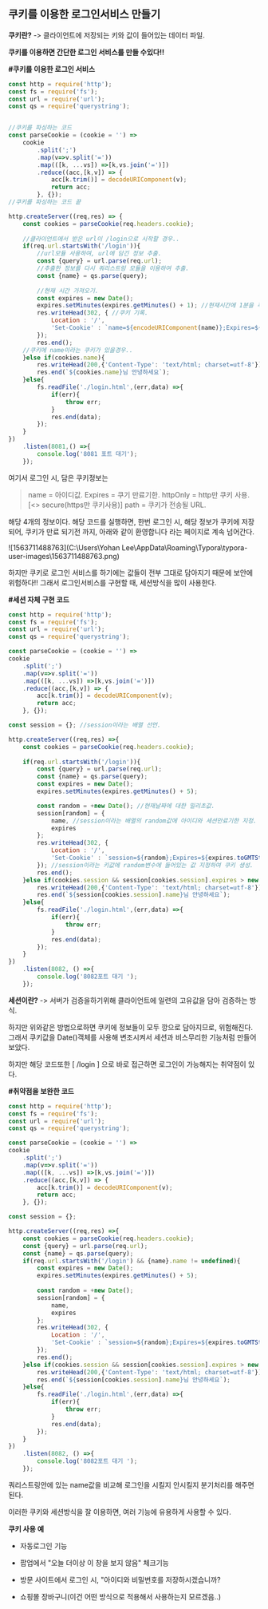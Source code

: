 ## 쿠키를 이용한 로그인서비스 만들기

**쿠키란?**
-> 클라이언트에 저장되는 키와 값이 들어있는 데이터 파일. 

 **쿠키를 이용하면 간단한 로그인 서비스를 만들 수있다!!** 

**#쿠키를 이용한 로그인 서비스**

```javascript
const http = require('http');
const fs = require('fs');
const url = require('url');
const qs = require('querystring');


//쿠키를 파싱하는 코드
const parseCookie = (cookie = '') =>
    cookie
        .split(';')
        .map(v=>v.split('='))
        .map(([k, ...vs]) =>[k,vs.join('=')])
        .reduce((acc,[k,v]) => {
            acc[k.trim()] = decodeURIComponent(v);
            return acc;
        }, {});
//쿠키를 파싱하는 코드 끝

http.createServer((req,res) => {
    const cookies = parseCookie(req.headers.cookie);
    
    //클라이언트에서 받은 url이 /login으로 시작할 경우..
    if(req.url.startsWith('/login')){   
        //url모듈 사용하여, url에 담긴 정보 추출.
        const {query} = url.parse(req.url);         
        //추출한 정보를 다시 쿼리스트링 모듈을 이용하여 추출.
        const {name} = qs.parse(query); 
       
        //현재 시간 가져오기.
        const expires = new Date();
        expires.setMinutes(expires.getMinutes() + 1); //현재시간에 1분을 추가하여 쿠키 만료기한 지정.
        res.writeHead(302, { //쿠키 기록.
            Location : '/',
            'Set-Cookie' : `name=${encodeURIComponent(name)};Expires=${expires.toGMTString()};HttpOnly;Path=/`
        });
        res.end();
    //쿠키에 name이라는 쿠키가 있을경우..
    }else if(cookies.name){
        res.writeHead(200,{'Content-Type': 'text/html; charset=utf-8'});
        res.end(`${cookies.name}님 안녕하세요`);
    }else{
        fs.readFile('./login.html',(err,data) =>{
            if(err){
                throw err;
            }
            res.end(data);
        });
    }
})
    .listen(8081,() =>{
        console.log('8081 포트 대기');
    });
```

여기서 로그인 시, 담은 쿠키정보는

> name = 아이디값.
> Expires =  쿠기 만료기한.
> httpOnly =  http만 쿠키 사용.[<> secure(https만 쿠키사용)]
> path = 쿠키가 전송될 URL.

해당 4개의 정보이다.  해당 코드를 실행하면, 한번 로그인 시,  해당 정보가 쿠키에 저장되어, 쿠키가 만료 되기전 까지,
아래와 같이 환영합니다 라는 페이지로 계속 넘어간다. 

![1563711488763](C:\Users\Yohan Lee\AppData\Roaming\Typora\typora-user-images\1563711488763.png)



하지만 쿠키로 로그인 서비스를 하기에는 값들이 전부 그대로 담아지기 때문에 보안에 위험하다!!
그래서 로그인서비스를 구현할 때, 세션방식을 많이 사용한다.

**#세션 자체 구현 코드**

```javascript
const http = require('http');
const fs = require('fs');
const url = require('url');
const qs = require('querystring');

const parseCookie = (cookie = '') =>
cookie
    .split(';')
    .map(v=>v.split('='))
    .map(([k, ...vs]) =>[k,vs.join('=')])
    .reduce((acc,[k,v]) => {
        acc[k.trim()] = decodeURIComponent(v);
        return acc;
    }, {});

const session = {}; //session이라는 배열 선언.

http.createServer((req,res) =>{
    const cookies = parseCookie(req.headers.cookie);
    
    if(req.url.startsWith('/login')){
        const {query} = url.parse(req.url);
        const {name} = qs.parse(query);
        const expires = new Date();
        expires.setMinutes(expires.getMinutes() + 5);

        const random = +new Date(); //현재날짜에 대한 밀리초값.
        session[random] = {
            name, //session이라는 배열의 random값에 아이디와 세션만료기한 지정.
            expires
        };
        res.writeHead(302, {
            Location : '/',
            'Set-Cookie' : `session=${random};Expires=${expires.toGMTString()};HttpOnly;Path=/`,
        }); //session이라는 키값에 random변수에 들어있는 값 지정하여 쿠키 생성.
        res.end();
    }else if(cookies.session && session[cookies.session].expires > new Date()){
        res.writeHead(200,{'Content-Type': 'text/html; charset=utf-8'});
        res.end(`${session[cookies.session].name}님 안녕하세요`);
    }else{
        fs.readFile('./login.html',(err,data) =>{
            if(err){
                throw err;
            }
            res.end(data);
        });
    }
})
    .listen(8082, () =>{
        console.log('8082포트 대기 ');
    });
```

**세션이란?**
-> 서버가 검증을하기위해 클라이언트에 일련의 고유값을 담아 검증하는 방식.

하지만 위와같은 방법으로하면 쿠키에 정보들이 모두 깡으로 담아지므로, 위험해진다. 그래서 쿠키값을  Date()객체를 사용해 변조시켜서 세션과 비스무리한 기능처럼 만들어 보았다.   

하지만 해당 코드또한 [ /login ] 으로 바로 접근하면 로그인이 가능해지는 취약점이 있다.



**#취약점을 보완한 코드**

```javascript
const http = require('http');
const fs = require('fs');
const url = require('url');
const qs = require('querystring');

const parseCookie = (cookie = '') =>
cookie
    .split(';')
    .map(v=>v.split('='))
    .map(([k, ...vs]) =>[k,vs.join('=')])
    .reduce((acc,[k,v]) => {
        acc[k.trim()] = decodeURIComponent(v);
        return acc;
    }, {});

const session = {};

http.createServer((req,res) =>{
    const cookies = parseCookie(req.headers.cookie);
    const {query} = url.parse(req.url);
    const {name} = qs.parse(query);
    if(req.url.startsWith('/login') && {name}.name != undefined){
        const expires = new Date();
        expires.setMinutes(expires.getMinutes() + 5);
      
        const random = +new Date();
        session[random] = {
            name,
            expires
        };
        res.writeHead(302, {
            Location : '/',
            'Set-Cookie' : `session=${random};Expires=${expires.toGMTString()};HttpOnly;Path=/`,
        });
        res.end();
    }else if(cookies.session && session[cookies.session].expires > new Date()){
        res.writeHead(200,{'Content-Type': 'text/html; charset=utf-8'});
        res.end(`${session[cookies.session].name}님 안녕하세요`);
    }else{
        fs.readFile('./login.html',(err,data) =>{
            if(err){
                throw err;
            }
            res.end(data);
        });
    }
})
    .listen(8082, () =>{
        console.log('8082포트 대기 ');
    });
```

쿼리스트링안에 있는 name값을 비교해 로그인을 시킬지 안시킬지 분기처리를 해주면된다. 

이러한 쿠키와 세션방식을 잘 이용하면, 여러 기능에 유용하게 사용할 수 있다. 

**쿠키 사용 예** 

-  자동로그인 기능

- 팝업에서 "오늘 더이상 이 창을 보지 않음" 체크기능

-   방문 사이트에서 로그인 시, "아이디와 비밀번호를 저장하시겠습니까?

- 쇼핑몰 장바구니(이건 어떤 방식으로 적용해서 사용하는지 모르겠음..)

  